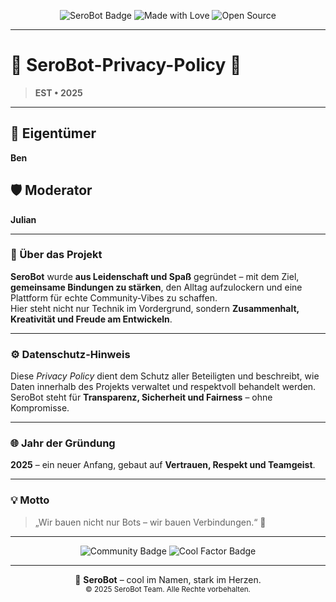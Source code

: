 <p align="center">
  <img src="https://img.shields.io/badge/SeroBot-EST•2025-blue?style=for-the-badge&logo=github" alt="SeroBot Badge"/>
  <img src="https://img.shields.io/badge/Made%20with-❤️-red?style=for-the-badge" alt="Made with Love"/>
  <img src="https://img.shields.io/badge/Open%20Source-Yes-brightgreen?style=for-the-badge&logo=open-source-initiative" alt="Open Source"/>
</p>

---

# 🧊 SeroBot-Privacy-Policy 🥶
> **EST • 2025**

---

## 👑 Eigentümer
**Ben**

## 🛡️ Moderator
**Julian**

---

### 💬 Über das Projekt
**SeroBot** wurde **aus Leidenschaft und Spaß** gegründet – mit dem Ziel, **gemeinsame Bindungen zu stärken**, den Alltag aufzulockern und eine Plattform für echte Community-Vibes zu schaffen.  
Hier steht nicht nur Technik im Vordergrund, sondern **Zusammenhalt, Kreativität und Freude am Entwickeln**.

---

### ⚙️ Datenschutz-Hinweis
Diese *Privacy Policy* dient dem Schutz aller Beteiligten und beschreibt, wie Daten innerhalb des Projekts verwaltet und respektvoll behandelt werden.  
SeroBot steht für **Transparenz, Sicherheit und Fairness** – ohne Kompromisse.

---

### 🌐 Jahr der Gründung
**2025** – ein neuer Anfang, gebaut auf **Vertrauen, Respekt und Teamgeist**.

---

### 💡 Motto
> „Wir bauen nicht nur Bots – wir bauen Verbindungen.“ 🤝

---

<p align="center">
  <img src="https://img.shields.io/badge/Powered%20by-Community-purple?style=for-the-badge&logo=people" alt="Community Badge"/>
  <img src="https://img.shields.io/badge/Cool%20Factor-100%25-blueviolet?style=for-the-badge&logo=firefox" alt="Cool Factor Badge"/>
</p>

---

<p align="center">
  🧊 <strong>SeroBot</strong> – cool im Namen, stark im Herzen.  
  <br>
  <sub>© 2025 SeroBot Team. Alle Rechte vorbehalten.</sub>
</p>
